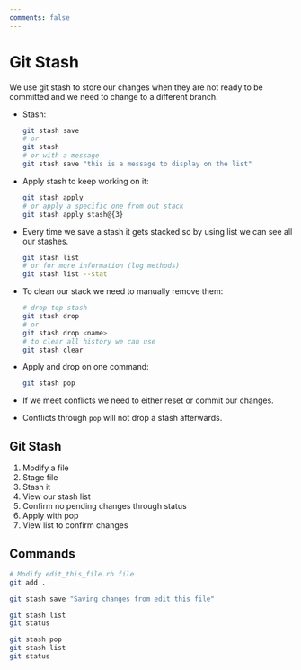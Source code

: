 ```yaml
---
comments: false
---
```


# Git Stash

We use git stash to store our changes when they are not ready to be committed
and we need to change to a different branch.

- Stash:

  ```sh
  git stash save
  # or
  git stash
  # or with a message
  git stash save "this is a message to display on the list"
  ```

- Apply stash to keep working on it:

  ```sh
  git stash apply
  # or apply a specific one from out stack
  git stash apply stash@{3}
  ```

- Every time we save a stash it gets stacked so by using list we can see all our
  stashes.

  ```sh
  git stash list
  # or for more information (log methods)
  git stash list --stat
  ```

- To clean our stack we need to manually remove them:

  ```sh
  # drop top stash
  git stash drop
  # or
  git stash drop <name>
  # to clear all history we can use
  git stash clear
  ```

- Apply and drop on one command:

  ```sh
  git stash pop
  ```

- If we meet conflicts we need to either reset or commit our changes.
- Conflicts through `pop` will not drop a stash afterwards.

## Git Stash

1. Modify a file
1. Stage file
1. Stash it
1. View our stash list
1. Confirm no pending changes through status
1. Apply with pop
1. View list to confirm changes

## Commands

```sh
# Modify edit_this_file.rb file
git add .

git stash save "Saving changes from edit this file"

git stash list
git status

git stash pop
git stash list
git status
```
